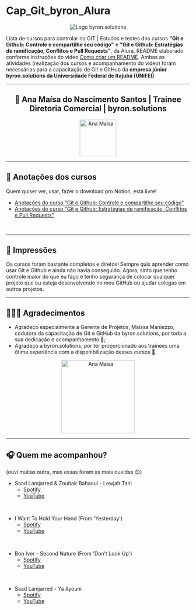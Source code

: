 # Cap_Git_byron_Alura

<p align="center">
<img src="https://ik.imagekit.io/anamaisa/logobyron_nGdS55NNH.png?ik-sdk-version=javascript-1.4.3&updatedAt=1644701345415" alt="Logo byron.solutions" display="inline"/>
</p>

Lista de cursos para controlar no GIT | Estudos e testes dos cursos **"Git e Github: Controle e compartilhe seu código"** e **"Git e Github: Estratégias de ramificação, Conflitos e Pull Requests"**, da Alura. README elaborado conforme instruções do vídeo [Como criar um README](https://youtu.be/Gcb60rPbnKA). Ambas as atividades (realização dos cursos e acompanhamento do vídeo) foram necessárias para a capacitação de Git e GitHub da **empresa júnior byron.solutions da Universidade Federal de Itajubá (UNIFEI)**
<br>

---

<h2 align="center">
💙 Ana Maísa do Nascimento Santos | Trainee Diretoria Comercial | byron.solutions
</h2>

<p align="center">
<img src="https://ik.imagekit.io/anamaisa/Ellipse_1_kc30ocpAi.png?ik-sdk-version=javascript-1.4.3&updatedAt=1644701010134" alt="Ana Maísa" width="100"/>
</p>

---
## 📒 Anotações dos cursos
Quem quiser ver, usar, fazer o download pro Notion, está livre!
- [Anotações do curso "Git e Github: Controle e compartilhe seu código"](https://www.notion.so/anamaisa/Git-e-Github-Controle-e-compartilhe-seu-c-digo-74aa6d3223e94490aef3cab8d9554707)
- [Anotações do curso "Git e Github: Estratégias de ramificação, Conflitos e Pull Requests"](https://anamaisa.notion.site/Git-e-Github-Estrat-gias-de-ramifica-o-Conflitos-e-Pull-Requests-5f2efcb2b19c41a4ba603e230056b733)
<br/>

---

## 💭 Impressões

Os cursos foram bastante completos e diretos! Sempre quis aprender como usar Git e Github e ainda não havia conseguido. Agora, sinto que tenho controle maior do que eu faço e tenho segurança de colocar qualquer projeto que eu esteja desenvolvendo no meu GitHub ou ajudar colegas em outros projetos. 

---

## 🙋🏽‍♀️ Agradecimentos
- Agradeço especialmente a Gerente de Projetos, Maíssa Maniezzo, codutora da capacitação de Git e GitHub da byron.solutions, por toda a sua dedicação e acompanhamento 💙; 
- Agradeço a byron.solutions, por ter proporcionado aos trainees uma ótima experiência com a disponibilização desses cursos 💙.


<p align="center">
<img src="https://media2.giphy.com/media/Qsbb1jtlOg2HAu95Rt/giphy.gif?cid=ecf05e47z2hvoqhnfjruchexbmm89ojtiiix8tda0mcrh889&rid=giphy.gif&ct=s" alt="Ana Maísa" width="200"/>
</p>

---

## 🎧 Quem me acompanhou?
(ouvi muitas outra, mas essas foram as mais ouvidas 😉)

- Saad Lamjarred & Zouhair Bahaoui - Lewjah Tani
  - [Spotify](https://open.spotify.com/track/2YwzYRcRIJLMPq4TBTBQgd?si=b6be33e8b0a0427d)
  - [YouTube](https://youtu.be/3koMzPZTRVE)

<br/>

- I Want To Hold Your Hand (From 'Yesterday')
  - [Spotify](https://open.spotify.com/track/2rWSWEOyc8Xder7mAb00WW?si=91ada27adc5849f7)
  - [YouTube](https://youtu.be/AJ0IwMeMoS8)

<br/>

- Bon Iver - Second Nature (From 'Don’t Look Up')
  - [Spotify](https://open.spotify.com/track/0ZiZoJuytgBABtjeR9nzhE?si=1bef3e430087415e)
  - [YouTube](https://youtu.be/YrVxcQp0SR0)

<br/>

- Saad Lamjarred - Ya Ayouni
  - [Spotify](https://open.spotify.com/track/5mayCpikqyQIDXWscGgNXf?si=59ae28e098a344d2)
  - [YouTube](https://youtu.be/oSRCdp5dNTQ)

